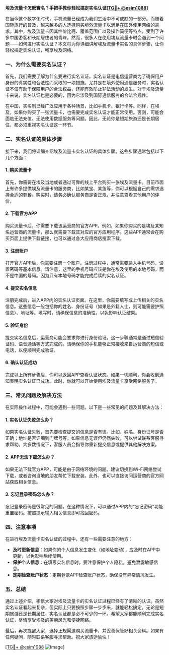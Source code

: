 **埃及流量卡怎麽實名？手把手教你轻松搞定实名认证[[TG💪+ @esim1088](https://t.me/s/esim1088)]**

在当今这个数字化时代，手机流量已经成为我们生活中不可或缺的一部分。而随着国际旅行的普及，越来越多的人选择购买境外流量卡以满足在国外使用网络的需求。其中，埃及流量卡因其性价比高、覆盖范围广以及操作简便等特点，受到了许多中国游客和长期居住者的青睐。然而，很多人在使用埃及流量卡时会遇到一个问题——如何进行实名认证？本文将为你详细讲解埃及流量卡实名的具体步骤，让你轻松搞定实名认证，畅享埃及网络。

### 一、为什么需要实名认证？

首先，我们需要了解为什么要进行实名认证。实名认证是电信运营商为了确保用户身份的真实性和合法性而采取的一项措施。尤其是在境外使用通信服务时，实名认证不仅有助于保障用户的合法权益，还能有效防止非法活动的发生。对于埃及流量卡来说，实名认证也是必要的，因为它涉及到国际通信服务的合法合规性。

在中国，实名制已经广泛应用于各种场景，比如手机卡、银行卡等。同样，在埃及，如果你购买了一张流量卡，也需要完成实名认证才能正常使用。否则，可能会面临无法充值、无法使用数据服务等问题。因此，无论你是短期旅游还是长期居住，都必须重视实名认证这一环节。

### 二、实名认证的具体步骤

接下来，我们将详细介绍埃及流量卡实名认证的具体步骤。这些步骤通常包括以下几个方面：

#### 1. 购买流量卡

首先，你需要在埃及当地或者通过可靠的线上平台购买一张埃及流量卡。目前市面上有许多提供埃及流量卡的服务商，比如某宝、某鱼等，你可以根据自己的需求选择合适的套餐。购买时，请务必确认服务商是否正规，并注意查看其他用户的评价。

#### 2. 下载官方APP

购买流量卡后，你需要下载该运营商的官方APP。例如，如果你购买的是埃及某知名运营商的流量卡，那么就需要下载其对应的官方应用程序。这些APP通常会在购买页面上提供下载链接，也可以通过各大应用商店搜索下载。

#### 3. 注册账户

打开官方APP后，你需要注册一个账户。注册过程中，通常需要输入手机号码、设置密码等基本信息。请注意，这里的手机号码应该是你在埃及使用的本地号码，而不是中国的号码。因为只有本地号码才能完成后续的实名认证。

#### 4. 提交实名信息

注册完成后，进入APP内的实名认证页面。在这里，你需要填写或上传相关的实名信息。这些信息一般包括你的姓名、身份证号（如果是外籍人士，则可能需要护照信息）、地址等。填写时，请确保信息的准确性，以免影响认证结果。

#### 5. 验证身份

提交实名信息后，运营商可能会要求你进行身份验证。这一步骤通常是通过短信验证码、语音通话等方式完成的。请确保你的手机能够正常接收来自运营商的短信或电话，以便顺利完成验证。

#### 6. 确认认证成功

完成以上所有步骤后，你可以返回APP查看认证状态。如果一切顺利，你会收到通知表明实名认证已成功。此时，你就可以开始使用埃及流量卡享受网络服务了。

### 三、常见问题及解决方法

在实际操作过程中，可能会遇到一些问题。以下是一些常见的问题及其解决方法：

#### 1. 实名认证失败怎么办？

如果实名认证失败，首先要检查提交的信息是否有误。比如，姓名、身份证号是否正确；地址是否详细到门牌号等。如果信息无误但仍然失败，可以尝试联系客服寻求帮助。大多数情况下，客服人员会指导你重新提交信息或提供其他解决方案。

#### 2. APP无法下载怎么办？

如果无法下载官方APP，可能是由于网络环境的问题。建议切换到Wi-Fi网络尝试下载，或者咨询当地的朋友帮忙下载安装。此外，也可以直接访问运营商的官方网站获取相关信息。

#### 3. 忘记登录密码怎么办？

忘记登录密码是很常见的问题。在这种情况下，可以通过APP内的“忘记密码”功能重置密码。按照提示输入相关信息即可找回密码。

### 四、注意事项

在进行埃及流量卡实名认证的过程中，还有一些需要注意的地方：

- **及时更新信息**：如果你的个人信息发生变化（如地址变动），应及时在APP中更新，以免影响后续使用。
- **保护个人信息**：在填写实名信息时，要注意保护个人隐私，避免泄露敏感信息。
- **定期检查账户状态**：定期登录APP检查账户状态，确保没有异常情况发生。

### 五、总结

通过上述介绍，相信大家对埃及流量卡的实名认证过程已经有了清晰的认识。虽然实名认证看起来复杂，但实际上只要按照步骤一步步来，就能轻松搞定。无论是短期旅游还是长期居住，实名认证都是必不可少的一环。希望大家都能顺利完成实名认证，尽情享受埃及的美丽风光和便捷网络。

最后，再次提醒大家，选择正规渠道购买流量卡，并妥善保管好相关资料。如果有任何疑问，随时联系客服寻求帮助。祝大家旅途愉快！

[[TG💪+ @esim1088](https://t.me/s/esim1088) ![Image](https://i.postimg.cc/4NQfJmqS/Snipaste-2025-05-13-00-14-12.png)]
